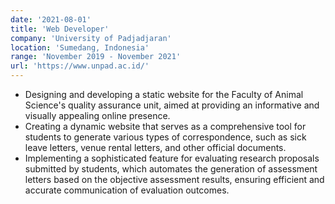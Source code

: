```yaml
---
date: '2021-08-01'
title: 'Web Developer'
company: 'University of Padjadjaran'
location: 'Sumedang, Indonesia'
range: 'November 2019 - November 2021'
url: 'https://www.unpad.ac.id/'
---
```


- Designing and developing a static website for the Faculty of Animal Science's quality assurance unit, aimed at providing an informative and visually appealing online presence.
- Creating a dynamic website that serves as a comprehensive tool for students to generate various types of correspondence, such as sick leave letters, venue rental letters, and other official documents.
- Implementing a sophisticated feature for evaluating research proposals submitted by students, which automates the generation of assessment letters based on the objective assessment results, ensuring efficient and accurate communication of evaluation outcomes.
